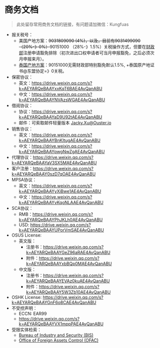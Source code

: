 # 商务文档

> 此处留存常用商务文档的链接，有问题请加微信：Kungfuas
>
> 

- 报关税号：
  - 美国产地方案：~~9031809090  (4%)，以及，目前有9031499090（20%-》0%）~~90151000 （28%-》1.5%）关税操作方式，但要在[财政部](https://gszx.mof.gov.cn/ )注册申请豁免排除（初次进出口权申请者可当月申报豁免，之后必须次月申报来月）。
  - [泰国产地方案](https://drive.weixin.qq.com/s?k=AEYARQeBAAYz9K6kGYAE4AvQanABU)：90151000无需财政部特别豁免默认1.5%, +泰国原产地证书@东盟协定=》0关税。
- 保密协议：
  - 英文：https://drive.weixin.qq.com/s?k=AEYARQeBAAYxxKqT6BAE4AvQanABU
  - 中文：https://drive.weixin.qq.com/s?k=AEYARQeBAAYNVAzsWGAE4AvQanABU
- 借阅协议：
  - 协议：https://drive.weixin.qq.com/s?k=AEYARQeBAAYaD9U92tAE4AvQanABU
  - 邮件：可索取邮件轻量版本 Jacky.Xu@Ouster.io
- 销售协议：
  - 英文：https://drive.weixin.qq.com/s?k=AEYARQeBAAYBnKItugAE4AvQanABU
  - 中文：https://drive.weixin.qq.com/s?k=AEYARQeBAAYpwgNwZgAE4AvQanABU
- 代理协议：https://drive.weixin.qq.com/s?k=AEYARQeBAAYaV3SX5MAE4AvQanABU
- 客户注册：https://drive.weixin.qq.com/s?k=AEYARQeBAAY0szD7qOAE4AvQanABU
- MPSA协议：
  - 英文：https://drive.weixin.qq.com/s?k=AEYARQeBAAYyXiBwe1AE4AvQanABU
  - 中文：https://drive.weixin.qq.com/s?k=AEYARQeBAAYvKqoNLAAE4AvQanABU
- SCA协议：
  - RMB：https://drive.weixin.qq.com/s?k=AEYARQeBAAYPhJKLh0AE4AvQanABU
  - USD:   https://drive.weixin.qq.com/s?k=AEYARQeBAAYUPorVmSAE4AvQanABU
- OSUS License:      
  - 英文版：
    - 注册书：https://drive.weixin.qq.com/s?k=AEYARQeBAAYGeZ96aRAE4AvQanABU
    - 附件：https://drive.weixin.qq.com/s?k=AEYARQeBAAYxbBQp0MAE4AvQanABU
  - 中文版：
    - 注册书：https://drive.weixin.qq.com/s?k=AEYARQeBAAYEVAz0kuAE4AvQanABU
    - 附件：https://drive.weixin.qq.com/s?k=AEYARQeBAAY5W3Zb10AE4AvQanABU
- OSHK License:    https://drive.weixin.qq.com/s?k=AEYARQeBAAYGnF6o8CAE4AvQanABU
- 不受控声明：
  - ECCN: EAR99
  - https://drive.weixin.qq.com/s?k=AEYARQeBAAYVX1mppPAE4AvQanABU
- 受限实体检索：
  - [Bureau of Industry and Security (BIS)](https://legacy.export.gov/csl-search)
  - [Office of Foreign Assets Control (OFAC)](https://sanctionssearch.ofac.treas.gov/)

